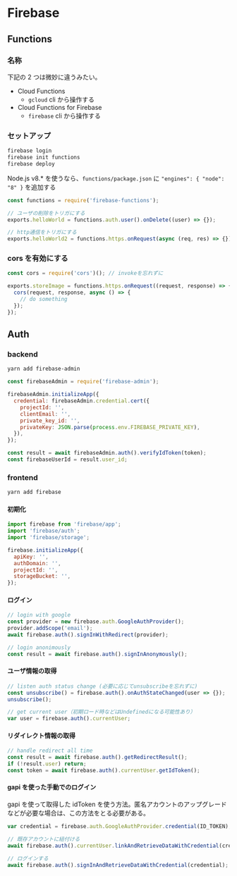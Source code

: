 # Firebase

## Functions

### 名称

下記の 2 つは微妙に違うみたい。

- Cloud Functions
  - `gcloud` cli から操作する
- Cloud Functions for Firebase
  - `firebase` cli から操作する

### セットアップ

```bash
firebase login
firebase init functions
firebase deploy
```

Node.js v8.\* を使うなら、`functions/package.json` に `"engines": { "node": "8" }` を追加する

```js
const functions = require('firebase-functions');

// ユーザの削除をトリガにする
exports.helloWorld = functions.auth.user().onDelete((user) => {});

// http通信をトリガにする
exports.helloWorld2 = functions.https.onRequest(async (req, res) => {});
```

### cors を有効にする

```js
const cors = require('cors')(); // invokeを忘れずに

exports.storeImage = functions.https.onRequest((request, response) => {
  cors(request, response, async () => {
    // do something
  });
});
```

## Auth

### backend

```bash
yarn add firebase-admin
```

```js
const firebaseAdmin = require('firebase-admin');

firebaseAdmin.initializeApp({
  credential: firebaseAdmin.credential.cert({
    projectId: '',
    clientEmail: '',
    private_key_id: '',
    privateKey: JSON.parse(process.env.FIREBASE_PRIVATE_KEY),
  }),
});

const result = await firebaseAdmin.auth().verifyIdToken(token);
const firebaseUserId = result.user_id;
```

### frontend

```bash
yarn add firebase
```

#### 初期化

```js
import firebase from 'firebase/app';
import 'firebase/auth';
import 'firebase/storage';

firebase.initializeApp({
  apiKey: '',
  authDomain: '',
  projectId: '',
  storageBucket: '',
});
```

#### ログイン

```js
// login with google
const provider = new firebase.auth.GoogleAuthProvider();
provider.addScope('email');
await firebase.auth().signInWithRedirect(provider);

// login anonimously
const result = await firebase.auth().signInAnonymously();
```

#### ユーザ情報の取得

```js
// listen auth status change (必要に応じてunsubscribeを忘れずに)
const unsubscribe() = firebase.auth().onAuthStateChanged(user => {});
unsubscribe();

// get current user（初期ロード時などはUndefinedになる可能性あり）
var user = firebase.auth().currentUser;
```

#### リダイレクト情報の取得

```js
// handle redirect all time
const result = await firebase.auth().getRedirectResult();
if (!result.user) return;
const token = await firebase.auth().currentUser.getIdToken();
```

#### gapi を使った手動でのログイン

gapi を使って取得した idToken を使う方法。匿名アカウントのアップグレードなどが必要な場合は、この方法をとる必要がある。

```js
var credential = firebase.auth.GoogleAuthProvider.credential(ID_TOKEN);

// 既存アカウントに紐付ける
await firebase.auth().currentUser.linkAndRetrieveDataWithCredential(credential);

// ログインする
await firebase.auth().signInAndRetrieveDataWithCredential(credential);
```
